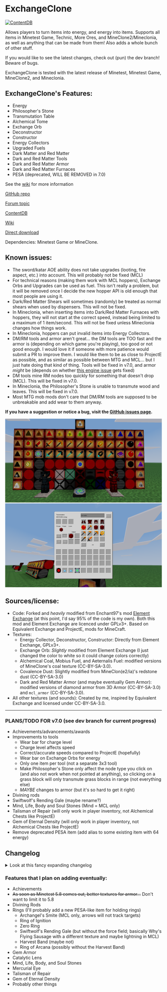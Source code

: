 # ExchangeClone
[![ContentDB](https://content.minetest.net/packages/ThePython/exchangeclone/shields/downloads/)](https://content.minetest.net/packages/ThePython/exchangeclone/)

Allows players to turn items into energy, and energy into items. Supports all items in Minetest Game, Technic, More Ores, and MineClone2/Mineclonia, as well as anything that can be made from them! Also adds a whole bunch of other stuff.

If you would like to see the latest changes, check out (pun) the dev branch! Beware of bugs.

ExchangeClone is tested with the latest release of Minetest, Minetest Game, MineClone2, and Mineclonia.

## ExchangeClone's Features:
* Energy
* Philosopher's Stone
* Transmutation Table
* Alchemical Tome
* Exchange Orb
* Deconstructor
* Constructor
* Energy Collectors
* Upgraded Fuels
* Dark Matter and Red Matter
* Dark and Red Matter Tools
* Dark and Red Matter Armor
* Dark and Red Matter Furnaces
* PESA (deprecated, WILL BE REMOVED in 7.0)

See the [wiki](https://github.com/ThePython10110/ExchangeClone/wiki) for more information

[GitHub repo](https://github.com/thepython10110/exchangeclone)

[Forum topic](https://forum.minetest.net/viewtopic.php?f=9&t=29473)

[ContentDB](https://content.minetest.net/packages/ThePython/exchangeclone)

[Wiki](https://github.com/ThePython10110/ExchangeClone/wiki)

[Direct download](https://github.com/ThePython10110/ExchangeClone/archive/refs/heads/main.zip)

Dependencies: Minetest Game or MineClone.

## Known issues:
* The sword/katar AOE ability does not take upgrades (looting, fire aspect, etc.) into account. This will probably not be fixed (MCL)
* For technical reasons (making them work with MCL hoppers), Exchange Orbs and Upgrades can be used as fuel. This isn't really a problem, but it will be removed once I decide the new hopper API is old enough that most people are using it.
* Dark/Red Matter Shears will sometimes (randomly) be treated as normal shears when used by dispensers. This will not be fixed.
* In Mineclonia, when inserting items into Dark/Red Matter Furnaces with hoppers, they will not start at the correct speed, instead being limited to a maximum of 1 item/second. This will not be fixed unless Mineclonia changes how things work.
* In Mineclonia, hoppers can put invalid items into Energy Collectors.
* DM/RM tools and armor aren't great... the DM tools are TOO fast and the armor is (depending on which game you're playing), too good or not good enough. I would love it if someone with more patience would submit a PR to improve them. I would like them to be as close to ProjectE as possible, and as similar as possible between MTG and MCL... but I just hate doing that kind of thing. Tools will be fixed in v7.0, and armor *might* be (depends on whether [this engine issue](https://github.com/minetest/minetest/issues/14344) gets fixed)
* DM tools mine RM nodes too quickly for something that doesn't drop (MCL). This will be fixed in v7.0.
* In Mineclonia, the Philosopher's Stone is unable to transmute wood and leaves. This will be fixed in v7.0.
* Most MTG mob mods don't care that DM/RM tools are supposed to be unbreakable and add wear to them anyway.

**If you have a suggestion or notice a bug, visit the [GitHub issues page](https://github.com/thepython10110/exchangeclone/issues).**

![Screenshot](screenshot.png)
![Transmutation GUI Screenshot](transmutation_screenshot.png)

## Sources/license:
* Code: Forked and *heavily* modified from Enchant97's mod [Element Exchange](https://github.com/enchant97/minetest_element_exchange) (at this point, I'd say 95% of the code is my own). Both this mod and Element Exchange are licenced under GPLv3+. Based on Equivalent Exchange and ProjectE, mods for MineCraft.
* Textures:
    * Energy Collector, Deconstructor, Constructor: Directly from Element Exchange, GPLv3+.
    * Exchange Orb: *Slightly* modified from Element Exchange (I just changed the color to white so it could change colors correctly)
    * Alchemical Coal, Mobius Fuel, and Aeternalis Fuel: modified versions of MineClone's coal texture (CC-BY-SA-3.0).
    * Covalence Dust: Slightly modified from MineClon(e2/ia)'s redstone dust (CC-BY-SA-3.0)
    * Dark and Red Matter Armor (and maybe eventually Gem Armor): modified versions of diamond armor from 3D Armor (CC-BY-SA-3.0) and `mcl_armor` (CC-BY-SA-3.0).
* All other textures (and sounds): Created by me, inspired by Equivalent Exchange and licensed under CC-BY-SA-3.0.

-----


### PLANS/TODO FOR v7.0 (see dev branch for current progress)
* Achievements/advancements/awards
* Improvements to tools
    * Wear bar for charge level
    * Charge level affects speed
    * Correct/accurate speeds compared to ProjectE (hopefully)
    * Wear bar on Exchange Orbs for energy
    * Only one item per tool (not a separate 3x3 tool)
    * Make Philosopher's Stone only affect the node type you click on (and also not work when not pointed at anything), so clicking on a grass block will only transmute grass blocks in range (not everything else)
    * *MAYBE* changes to armor (but it's so hard to get it right)
* Divining rods
* Swiftwolf's Rending Gale (maybe rename?)
* Mind, Life, Body and Soul Stones (Mind = MCL only)
* Talisman of Repair (will only work in player inventory, not Alchemical Chests like ProjectE)
* Gem of Eternal Density (will only work in player inventory, not Alchemical Chests like ProjectE)
* Remove deprecated PESA item (add alias to some existing item with 64 energy)

## Changelog
<details><summary>Look at this fancy expanding changelog</summary>

### v7.0
* Nothing yet. See the to-do list above for my plans and the dev branch on GitHub for my current progress.

### v6.10
* Fixed a bug where damaged RM swords could be duplicated with the Anvil mod in MTG (reported by @programmerjake)

### v6.9
* Fixed a bug where characters were not escaped in the search bar of the Transmutation Table(t) formspec (reported by @programmerjake).

### v6.8
* Fixed a crash caused by using tool abilities on certain nodes (reported by @programmerjake).

### v6.7
* Allowed More Ores energy values to work in MCL (reported by @programmerjake).

### v6.6
* Removed energy value for Ancient Debris (since it could be smelted in a DM/RM Furnace to get 2 Netherite Scrap)
* Removed Philosopher's Stone recipes involving Ancient Debris, Netherite Scrap, and Netherite Ingots (since that's not a thing in ProjectE)

### v6.5
* Fixed MCL gold nuggets sometimes having the energy value of gold horse armor (reported by @programmerjake)
* Fixed the fact that the previous changelog entry was `##` instead of `###`

### v6.4
* Yes, I know, v6.3 only came out about 9 hours ago.
* Mineclonia apparently changed something minor, and it was causing a crash. I fixed it.

### v6.3
* Added Technic items to MCL base energy values (reported by @programmerjake)
* Fixed a bug where MCL iron nuggets were worth the same amount as a random piece of chain armor (reported by @programmerjake)

### v6.2
* Added a setting to disable the Alchemical Tome crafting recipe (suggested by @programmerjake)

### v6.1
* Damaged tools now give the correct amount of energy (reported by @programmerjake)

### v6.0 (The Compatibility Update)
This update took a while... there was just so much that had to be done.

**The biggest changes:**
*   I'm naming updates now for some reason.
*   Automatic energy values! This means I don't have to manually add energy values for every single item. If it's craftable or cookable, ExchangeClone will automatically figure out an energy value for it. There's also an API (with very little documentation because I'm lazy) for adding custom energy recipes and recipe types.
*   The minimum Minetest version has been changed to 5.7.0, because I'm never going to test on any older versions. Of course, it will probably still work (at least mostly) on other versions, but I can't promise anything.
*   Players can now have up to 1 trillion personal energy!
*   Energy values now better match ProjectE's.
*   Changed A LOT of things internally. Any mods depending on ExchangeClone (probably not very many, which is good) will probably need to update stuff.
*   **The PESA will be removed in version 7.0.**

I didn't get to everything I wanted to, mostly because the automatic energy values required quite a lot of work.

#### Full Changelog**
* New Features:
    * Automatically generated energy values! Based on crafting and cooking recipes.
        * Depending on the number of crafting recipes you have, this could increase load times. This is definitely a bit of an issue in MineClone2, probably due to the number of banner/dye recipes. Eventually (hopefully), loom functionality will be added and this will improve quite a bit.
        * Technic recipe types (grinding, alloying, etc.) work, as long as their `output_size` is 1 (meaning they only output one item at a time, so not the centrifuge or separator).
        * Also supports Mineclonia's stonecutter recipes, Netherite upgrades, and more.
        * Added various ways of adding custom energy values or energy recipes (`exchangeclone.register_alias`, `exchangeclone.register_craft_type`, and `exchangeclone.register_craft`)
    * Support for Pipeworks and Hopper mods! (MCL hoppers already worked)
    * Added energy values for More Ores and Technic.
    * Infinite food (costs 64 energy to use, but isn't consumed, equal to MCL steak)
    * Alchemical Chests, Alchemical Bags, and Advanced Alchemical Chests
    * Labels on items in the Transmutation GUI showing how many items can be created.
    * Added comma separators when energy is shown (to make it easier to identify large numbers)
    * Covalence Dust
        * Left-click (or aux1-left-click in MCL) with Philosopher's Stone to open repairing menu; only tools with an energy value can be repaired)
    * 5 more Energy Collectors (to go with the increased energy limit)
    * Chat commands to set/add/remove energy from a player (requires `privs` privilege):
        * `/add_player_energy [player] value` (player defaults to self, value can be negative)
        * `/set_player_energy [player] value` (player defaults to self, value can be "limit" to set to the limit)
* Changes:
    * **Removed the compatibility thing for Constructors, Deconstructors, and Energy Collectors** (there seems to have been a bug that was making it happen too much) meaning that **old worlds REALLY SHOULD NOT be updated to this version.** And they probably shouldn't have been updated to 5.0 either. So... sorry if I ruined things for you. In the future, I will try to make everything a lot more backwards-compatible.
    * ExchangeClone is now a modpack for [annoying reasons](https://forum.minetest.net/viewtopic.php?f=47&p=429775s).
        * Energy values are now in `zzzz_exchangeclone_init/base_energy_values.lua`, and are laid out differently, and aliases now work.
    * The default energy value is no longer 1 but none.
    * The 2.14-billion-ish personal energy limit is has been increased to 1,000,000,000,000 (1 trillion). Any higher (literally ANY higher) and there are precision-based exploits like being able to create an unlimited amount of anything with an energy value less than 1. I considered finding some library for arbitrary precision in Lua, but decided it was too much work (and nobody really needs more than a trillion energy anyway).
    * Energy values are now multiples of 0.05 instead of 0.25, for no real reason.
    * MineClon(e2/ia) energy values now (mostly) match ProjectE's, with a few minor differences, including these:
        * Emeralds are still worth less than diamonds because of villager trades (in my opinion, this should be changed in ProjectE as well)
        * Dyes are worth different amounts based on their crafting recipes, so different colors of things are worth different amounts.
        * Since fractional energy values are allowed, some energy values may be slightly different.
    * A couple changes involving the Philosopher's Stone:
        * Ender pearls can now be crafted with 4 iron and the Philosopher's Stone (MCL).
        * Copper's energy value has been changed (128 instead of 85), and the recipe has been changed accordingly.
        * Ice and obsidian can now be transmuted into water and lava, respectively.
        * It is now impossible to transmute between bedrock and barriers (MCL). I thought it was funny originally, but now I'm realizing that I don't want this to be annoying to people who run servers (are there any servers with this mod?)
    * It now costs 4 dark/red matter to make a block, which is great news if you already have some (because they're now worth more), but not so great if you don't. Sorry or you're welcome.
    * Tool abilities now have no energy cost (to match ProjectE).
    * Tool abilities now take upgrades into account (silk touch, fortune, etc.) except for the sword AOE ability (which would require irritating hacky workarounds).
    * Several neutral mobs (endermen, spiders, piglins) are now affected by the dark/red matter sword in "slay hostile" mode, to match ProjectE.
    * No more mod whitelist.
* Bugfixes:
    * Fixed potion energy values (MCL)
    * Fixed Red Matter Shield recipe (MTG)
    * Fixed other modes of DM/RM tools not having energy values
    * Deconstructors and Constructors will now continue trying to work instead of just stopping when there is too much or too little energy.
    * Tool abilities now update nodes that require support (torches, sand, etc.).
    * MCL raw copper, iron, and gold blocks now correctly double in DM/RM furnaces.
    * Finally fixed that bug where things don't drop when exploded.

### v5.4
* Fixed a minor bug with the Energy Collector (thanks @programmerjake!)
* Now adding v's to version numbers... because it looks nice, I guess.

### 5.3
* Fixed shearing beehives in MCL (reported by @Ranko-Saotome)

### 5.2
* Removed unnecessary logging every time players take damage (I was testing stuff out with the armor; reported by @Ranko-Saotome)

### 5.1
* New Features:
    * Added new Mineclonia items (pottery, sculk, smithing templates, suspicious sand, etc.)
* Changes:
    * Changed a couple of energy values (enchanted golden apple was way too cheap, clay seemed too expensive)
    * Sword/Katar AOE damage now matches ProjectE (DM sword = 12, RM sword = 16, katar = 1000... kinda OP). All AOE cooldowns (including swinging swords/katar) are now 0.7 seconds.
    * DM/RM pickaxe/hammer/morningstar dig times now are approximately the same as ProjectE (at full charge), meaning they are now probably annoying fast.
    * Red Matter Armor no longer increases player health (the wiki lied to me).
    * A couple of changes to DM/RM armor in MineClone, which may or may not be noticeable. I really don't know.
* Bugfixes:
    * Fixed Mineclonia energy values (I foolishly assumed that all items would have the same itemstrings and groups; reported by @Ranko-Saotome).

### 5.0 (bigger release than any before it)
**I would recommend not updating existing 1.x-4.x worlds to this version (any Constructors, Deconstructors, and Energy Collectors may become unusable...)**
* New features:
    * Added a [wiki](https://github.com/ThePython10110/ExchangeClone/wiki)! This is where you can find more complete information on pretty much everything.
        * Because the wiki exists, I won't be including anywhere near as many details about how features work in the changelog.
    * Added the Transmutation Table(t): Much better than the constructor/deconstructor.
    * Alchemical Tome: Instantly teaches every item with an energy value to the Transmutation Table(t).
    * Dark/Red Matter Furnaces: Can be powered by Energy Collectors, much faster, and sometimes double ores.
    * Upgraded Energy Collectors: Now MK1-MK5, use personal energy by default.
    * Upgrades (MCL only)
        * Upgrades can give dark/red matter tools fortune, looting, fire aspect, and silk touch (note: abilities ignore enchantments)
        * Upgrades can give dark/red matter armor thorns and frost walker
    * Energy values for [Portability](https://github.com/thepython10110/Portability).
    * Added energy value for Why's Falling Block Tool
    * Mod developers can now set their own energy values by setting `exchangeclone_custom_energy` in the item/node definition.
    * The Vital patch for the ExchangeClone ability sound is now included.
* Changes
    * The changelog now has the most recent updates first, to make things easier to find.
    * Energy for Dark/Red Matter tool abilities (as well as the Transmutation Table) is no longer stored in an orb, but inside the player (called "personal energy").
        * The amount of energy you currently have stored is visible in the bottom right of the screen.
        * Because of this, the PESA is now useless and deprecated. It will be removed after a few releases (so probably a couple months at least). Remove any Exchange Orbs from your personal storage.
        * Energy Collectors, Deconstructors, and Constructors now use the placer's personal energy when they do not contain an orb.
    * A lot of items (including DM/RM tools and armor) will not burn in lava in MineClone2.
    * Deconstructors and Constructors now work with hoppers and don't have that annoying lag thing when deconstructing
        * The lag (not *technically* lag, but still) was caused by the fact that Enchant97 had them use node timers. Now they don't.
        * (De)constructors also now use the placer's personal energy when they do not contain an orb.
    * Red Matter Armor now sets your maximum health to 200 instead of 2000
    * Exchange Orbs are now 18x better as fuel than they used to be
    * DM/RM Shovels will now only create paths on nodes below air.
* Bugfixes:
    * Fall damage now works normally when not wearing dark/red matter armor... I accidentally made it decrease regardless of whether armor was worn or not.
    * I must have skipped a row while going through MineClone's mod list. Several mods starting with `mcl_b...` or `mcl_c...` have been added to the whitelist.
    * Fixed right-clicking with an orb not showing charge
    * Removed unnecessary chat logging when deconstructing/constructing
    * The names for Dark and Red Matter Armor now are correct in MineClone2
    * Removed unnecessary tool repair recipes from dark/red matter tools/armor
    * Fixed a couple of armor texture issues in Minetest Game (though it still looks like diamond armor; 3D Armor doesn't support texture modifiers)
    * The Red Katar is now actually craftable in Minetest Game (I just forgot that shears were only in MCL2)
    * A couple other minor things that I've forgotten about.
    * Fixed an error message about the `invert` texture modifier

### 4.4
* Added Mineclonia Support (or at least, I thought I did)
* The version numbers kind of disagree around here and I'm too lazy to fix it.

### 4.3
* New features:
    * New items from Why (flying sausage, useful green potatoes, etc.)
* Changes:
    * The changelog now lives here!
    * Exchange Orbs now change color based on the amount of energy (black->red->green->blue->magenta).
    * Exchange Orbs now have a maximum energy of 51,200,000 (to match Equivalent Exchange's Klein Star Omegas).
    * Water is now worth 0 instead of 1 (since it's infinite)
* Bugfixes:
    * Exchange Orbs will now correctly display their energy value (I typed `orb` instead of `exchange_orb` in the energy value list)

### 4.2
* Fixed a dependency error (thanks, @opfromthestart!)

### 4.1
* Added energy values for new armor/tools
* Removed unnecessary chestplate image (not only is it unused, but I put it in the wrong folder for some reason)

### 4.0
* New features:
    * The "Features that I plan on adding eventually" list below
    * Cooldowns for tool abilities to limit lag
    * Red Katar (combination of sword, axe, hoe, and shears)
    * Red Morningstar (combination of hammer, pickaxe, and shovel)
    * Dark Matter Armor (full set gives immunity to lava/fire and drowning)
    * Red Matter Armor (full set gives lava/fire/drowning immunity PLUS 2000 health, although you may want HUD Bars to see it)
    * Added energy values for MineClone's new items.
* Changes:
    * Changed the amount of damage done by Dark/Red Matter Sword special abilities (used to be `damage/distance`, now is `damage-distance`)
    * A whole bunch of things that won't be noticible when playing, mostly code reorganization. It's *possible* that tools that mine multiple nodes at a time (hammer, pickaxe, hoe, katar, and morningstar) will be slightly less laggy
    * Texture/sound license changed to CC-BY-SA-3.0 (because GPLv3+ isn't really meant as a media license).
* Bugfixes:
    * Fixed an issue where MineClone dispensers could ONLY be used with Dark/Red Matter Shears (whoops).

### 3.2
* Set MineClone mod namespace to `exchangeclone`

### 3.1
* Added new energy values from Why (and Why's new Minetest Game energy values)
* Fixed crash based on PESA inventory movement
* Added `mcl_blackstone` to the mod whitelist

### 3.0 (the formerly most interesting release)
* New features:
    * Added Alchemical Coal, Mobius Fuel, Aeternalis Fuel, Dark Matter (blocks and orbs), and Red Matter (blocks and orbs)
    * Added PESA (Personal Energy Storage Accessor)
        * A single inventory slot in which an orb can be placed. Energy from the orb is used for special abilities.
    * Added Dark and Red Matter tools
        * Faster than any other tools (in unmodded MTG/MCL), each has an ability
        * Special abilities that break nodes (as well as shearing) drop items directly on the player.
        * Swords:
            * Can damage all mobs within a radius (Red Matter sword can toggle between hostile/all mobs), costing 384 energy.
        * Pickaxes:
            * Has 3x1 modes (long, tall, and wide, all slightly slower)
            * Can mine a full vein of ores, dropping items and experience on the player and costing 8 energy per node broken
        * Axes:
            * Can break all wood and leaves within a radius, costing 8 energy per node broken.
        * Shovels:
            * Can break all shovely nodes within a radius, costing 8 energy per node broken
            * Can create paths in a radius, costing 4 energy per node
        * Hoes:
            * Breaks dirt incredibly quickly
            * Has a 3x3 mode for digging dirt (slightly slower)
            * Can till all dirt within a radius, costs 4 energy per node
        * Hammers:
            * Breaks pickaxey nodes in a 3x3 area
            * Can break all pickaxey nodes within a radius, costing 8 energy per node broken
        * Shears:
            * More wool/mushrooms dropped when shearing, chance of cloning sheep/mooshrooms
            * Can shear all shearable plants/cobwebs within a radius, costing 8 energy per node broken.
* Changes:
    * Added a mod whitelist in `energy.lua`, any item from a mod NOT in the whitelist (`exchangeclone.whitelisted_mods`) will have an energy value of 0
    * Orbs now show their energy on right click instead of left click
    * Changed Philosopher's Stone controls to make everything more consistant
    * The Energy Collector setting is now energy/second instead of second/energy to fit much higher costs than Element Exchange (default is 5 energy/s).
    * Set gravel value to 1 to match sand/stone/dirt/etc (MineClone).
    * Tuff, blackstone, and basalt are now transmutable (MineClone).
    * A couple of minor transmutation changes (MineClone).
    * Changed emerald value to 4096 (MineClone).
    * Gold cannot be crafted into diamonds using the PS; it can now be crafted into emeralds and emeralds into diamonds (MineClone).
    * The PS's enchanting table now is limited to 8-bookshelf enchantments to make it more balanced (MineClone).
    * Fixed terracotta values (MineClone)
    * Enchanted tools/armor are now worth the same amount as unenchanted tools/armor instead of twice as much (MineClone).
    * Enchanted tools/armor cannot be created by the Constructor (MineClone).
    * It is now impossible to get stacks of invalid sizes with the Constructor (>16 ender pearls or >1 pickaxe, for example)
* Bugfixes:
    * Fixed freezing when attempting to deconstruct 0-energy items
    * The Constructor, Deconstructor, and Energy Collector are now not unbreakable in MineClone (I really should test in survival).
    * Copper blocks are now worth 4 times as much as copper ingots instead of 9 (MineClone).
    * The Energy Collector now drops its contents when broken (MineClone)
    * Fixed Exchange Orb energy value (forgot to change it after changing the recipe)
        * Changed Constructor, Deconstructor, and Collector recipes and energy values to make them cheaper.

### 2.0
* New features:
    * Added a changelog (you're reading it now!)
    * Added all items from Why (a MineClone modpack I made)
    * Added Philosopher's Stone (these controls are now inaccurate as of 3.0)
        * Left click to increase range (minimum = 0, maximum = 4).
        * Shift+left click to decrease range.
        * Aux1+left click to open enchanting table (MineClone only).
        * Right click to transmute nodes in range (mode 1).
        * Shift+right click to transmute nodes in range (mode 2, has some differences).
        * Aux1+right click to open crafting table (MineClone only).
        * Can use to craft coal into iron, mese into diamonds, etc.
* Changes:
    * Changed version numbers from x.x.x to x.x.
    * Changed the recipe for the Exchange Orb
        * New recipe is a Philosopher's Stone in the middle, diamonds in the corners, and iron/steel ingots on the sides.
    * Changed the energy values of tin, copper, and bronze in Minetest Game.
    * Renamed images to reflect mod name change ("exchangeclone" instead of "ee" for Element Exchange)
    * Deleted unnecessary "config.lua"
* Bugfixes:
    * Ghost Blocks (from Why) are now worth 0 instead of 1 (to prevent infinite energy)
    * Fixed stairs and slabs not working in Minetest Game

### 1.0.0
* Initial release
* New features:
    * MineClone support, including (sort of) hoppers
    * Added the ability to add items by group
    * Shift-clicking (listrings)!
* Changes:
    * Completely redone recipes, now includes all items.
    * Tools' energy value now depends on wear.
* Bugfixes:
    * Items can no longer be put in the Constructor's output slot.
    * Honestly, I'm going to count the broken energy values as a bug...

</details>

### Features that I plan on adding eventually:
* Achievements
* ~~As soon as Minetest 5.8 comes out, better textures for armor...~~ Don't want to limit it to 5.8
* Divining Rods
* Rings (I'll probably add a new PESA-like item for holding rings)
    * Archangel's Smite (MCL only, arrows will not track targets)
    * Ring of Ignition
    * Zero Ring
    * Swiftwolf's Rending Gale (but without the force field; basically Why's Flying Sausage with a different texture and maybe lightning in MCL)
    * Harvest Band (maybe not)
    * Ring of Arcana (possibly without the Harvest Band)
* Gem Armor
* Catalytic Lens
* Mind, Life, Body, and Soul Stones
* Mercurial Eye
* Talisman of Repair
* Gem of Eternal Density
* Probably other things